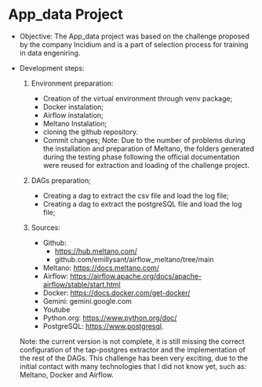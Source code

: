 # App_data Project

* Objective: The App_data project was based on the challenge proposed by the company Incidium and is a part of selection process for training in data engeniring.

* Development steps:

    1. Environment preparation:
        * Creation of the virtual environment through venv package;
        * Docker instalation;
        * Airflow instalation;
        * Meltano Instalation;
        * cloning the github repository.
        * Commit changes;
        Note: Due to the number of problems during the installation and preparation of Meltano, the folders generated during the testing phase following the official documentation were reused for extraction and loading of the challenge project.
    2. DAGs preparation;
        * Creating a dag to extract the csv file and load the log file;
        * Creating a dag to extract the postgreSQL file and load the log file;

    3. Sources:
        * Github:
            * https://hub.meltano.com/
            * github.com/emillysant/airflow_meltano/tree/main
        * Meltano: https://docs.meltano.com/
        * Airflow: https://airflow.apache.org/docs/apache-airflow/stable/start.html
        * Docker: https://docs.docker.com/get-docker/
        * Gemini: gemini.google.com
        * Youtube
        * Python.org: https://www.python.org/doc/
        * PostgreSQL: https://www.postgresql.

    Note: the current version is not complete, it is still missing the correct configuration of the tap-postgres extractor and the implementation of the rest of the DAGs. This challenge has been very exciting, due to the initial contact with many technologies that I did not know yet, such as: Meltano, Docker and Airflow.

